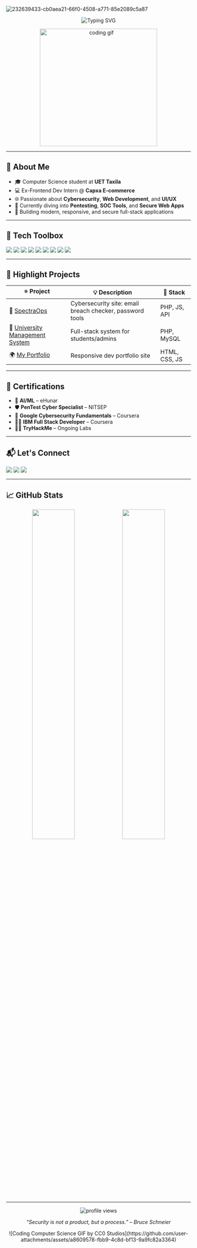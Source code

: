 ![232639433-cb0aea21-66f0-4508-a771-85e2089c5a87](https://github.com/user-attachments/assets/bf4a5fc3-7fb3-4b38-802d-2981a4d4eac1)

<!-- PROFILE README FOR ranatalhamajid1 -->

<p align="center">
  <img src="https://readme-typing-svg.herokuapp.com?font=Fira+Code&size=24&duration=2500&pause=1000&center=true&width=435&lines=Hi+%F0%9F%91%8B%2C+I'm+Rana+Muhammad+Talha+Majid!;Cybersecurity+%7C+Web+Dev+%7C+UI%2FUX+Enthusiast;Always+learning+%F0%9F%93%9A+and+building+%F0%9F%9A%80" alt="Typing SVG" />
</p>

<p align="center">
  <img src="https://media.giphy.com/media/qgQUggAC3Pfv687qPC/giphy.gif" width="320" alt="coding gif">
</p>

---

## 🧠 About Me

- 🎓 Computer Science student at **UET Taxila**
- 💻 Ex-Frontend Dev Intern @ **Capxa E-commerce**
- 🌐 Passionate about **Cybersecurity**, **Web Development**, and **UI/UX**
- 🧰 Currently diving into **Pentesting**, **SOC Tools**, and **Secure Web Apps**
- 🌟 Building modern, responsive, and secure full-stack applications

---

## 🚀 Tech Toolbox

<p align="left">
  <img src="https://img.shields.io/badge/HTML5-E34F26?style=for-the-badge&logo=html5&logoColor=white" />
  <img src="https://img.shields.io/badge/CSS3-1572B6?style=for-the-badge&logo=css3&logoColor=white" />
  <img src="https://img.shields.io/badge/JavaScript-F7DF1E?style=for-the-badge&logo=javascript&logoColor=black" />
  <img src="https://img.shields.io/badge/Tailwind_CSS-38B2AC?style=for-the-badge&logo=tailwind-css&logoColor=white" />
  <img src="https://img.shields.io/badge/PHP-777BB4?style=for-the-badge&logo=php&logoColor=white" />
  <img src="https://img.shields.io/badge/MySQL-005C84?style=for-the-badge&logo=mysql&logoColor=white" />
  <img src="https://img.shields.io/badge/Git-F05032?style=for-the-badge&logo=git&logoColor=white" />
  <img src="https://img.shields.io/badge/GitHub-181717?style=for-the-badge&logo=github&logoColor=white" />
  <img src="https://img.shields.io/badge/Figma-F24E1E?style=for-the-badge&logo=figma&logoColor=white" />
</p>

---

## 🌟 Highlight Projects

| ⭐ Project | 💡 Description | 🧪 Stack |
|----------|----------------|----------|
| 🔐 [SpectraOps](https://github.com/ranatalhamajid1/SpectraOps) | Cybersecurity site: email breach checker, password tools | PHP, JS, API |
| 🏫 [University Management System](https://github.com/ranatalhamajid1/UMS) | Full-stack system for students/admins | PHP, MySQL |
| 🌍 [My Portfolio](https://ranatalhamajid1.github.io) | Responsive dev portfolio site | HTML, CSS, JS |

---

## 🏅 Certifications

- 🧠 **AI/ML** – eHunar  
- 🛡️ **PenTest Cyber Specialist** – NITSEP  
- 🔐 **Google Cybersecurity Fundamentals** – Coursera  
- 🧑‍💻 **IBM Full Stack Developer** – Coursera  
- 🕵️‍♂️ **TryHackMe** – Ongoing Labs  

---

## 📬 Let's Connect

<p align="left">
  <a href="mailto:talhamajid404@gmail.com"><img src="https://img.shields.io/badge/Gmail-D14836?style=for-the-badge&logo=gmail&logoColor=white" /></a>
  <a href="https://www.linkedin.com/in/rana-muhammad-talha-majid-25233228b"><img src="https://img.shields.io/badge/LinkedIn-0077B5?style=for-the-badge&logo=linkedin&logoColor=white" /></a>
  <a href="https://github.com/ranatalhamajid1"><img src="https://img.shields.io/badge/GitHub-181717?style=for-the-badge&logo=github&logoColor=white" /></a>
</p>

---

## 📈 GitHub Stats

<p align="center">
  <img src="https://github-readme-stats.vercel.app/api?username=ranatalhamajid1&show_icons=true&theme=tokyonight" width="48%" />
  <img src="https://github-readme-streak-stats.herokuapp.com/?user=ranatalhamajid1&theme=tokyonight" width="48%" />
</p>

---

<p align="center">
  <img src="https://komarev.com/ghpvc/?username=ranatalhamajid1&style=for-the-badge" alt="profile views">
</p>

<p align="center"><i>“Security is not a product, but a process.” – Bruce Schneier</i></p>

<p align="center">
  ![Coding Computer Science GIF by CC0 Studios](https://github.com/user-attachments/assets/a8609578-fbb9-4c8d-bf13-9a9fc82a3364)
</p>
